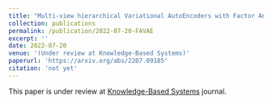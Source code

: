 ```yaml
---
title: "Multi-view hierarchical Variational AutoEncoders with Factor Analysis latent space"
collection: publications
permalink: /publication/2022-07-20-FAVAE
excerpt: ''
date: 2022-07-20
venue: '(Under review at Knowledge-Based Systems)'
paperurl: 'https://arxiv.org/abs/2207.09185'
citation: 'not yet'
---
```

This paper is under review at [Knowledge-Based Systems](https://www.journals.elsevier.com/knowledge-based-systems) journal.

